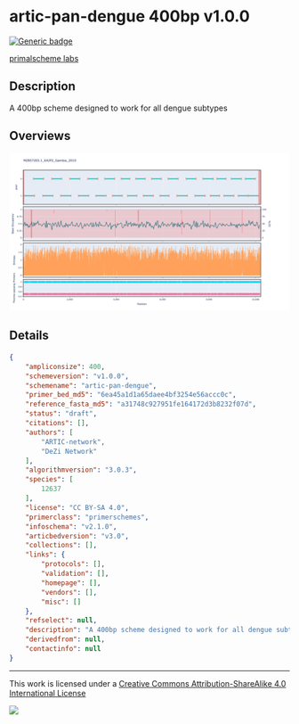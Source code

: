 # artic-pan-dengue 400bp v1.0.0

[![Generic badge](https://img.shields.io/badge/STATUS-draft-blue.svg)](https://labs.primalscheme.com/faqs)

[primalscheme labs](https://labs.primalscheme.com/detail/artic-pan-dengue/400/v1.0.0)

## Description

A 400bp scheme designed to work for all dengue subtypes

## Overviews

![MZ857203.1_KAJP2_Gambia_2010.png](work/MZ857203.1_KAJP2_Gambia_2010.png)

## Details

```json
{
    "ampliconsize": 400,
    "schemeversion": "v1.0.0",
    "schemename": "artic-pan-dengue",
    "primer_bed_md5": "6ea45a1d1a65daee4bf3254e56accc0c",
    "reference_fasta_md5": "a31748c927951fe164172d3b8232f07d",
    "status": "draft",
    "citations": [],
    "authors": [
        "ARTIC-network",
        "DeZi Network"
    ],
    "algorithmversion": "3.0.3",
    "species": [
        12637
    ],
    "license": "CC BY-SA 4.0",
    "primerclass": "primerschemes",
    "infoschema": "v2.1.0",
    "articbedversion": "v3.0",
    "collections": [],
    "links": {
        "protocols": [],
        "validation": [],
        "homepage": [],
        "vendors": [],
        "misc": []
    },
    "refselect": null,
    "description": "A 400bp scheme designed to work for all dengue subtypes",
    "derivedfrom": null,
    "contactinfo": null
}
```



------------------------------------------------------------------------

This work is licensed under a [Creative Commons Attribution-ShareAlike 4.0 International License](http://creativecommons.org/licenses/by-sa/4.0/) 

![](https://i.creativecommons.org/l/by-sa/4.0/88x31.png)